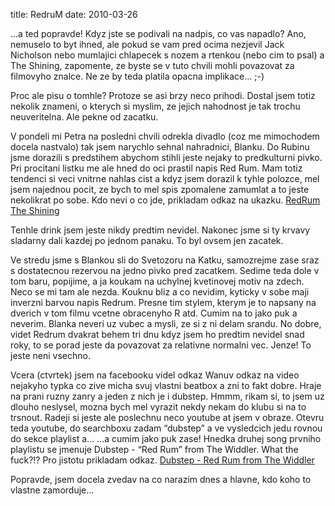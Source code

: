 title: RedruM
date: 2010-03-26

...a ted popravde! Kdyz jste se podivali na nadpis, co vas napadlo? Ano, nemuselo to byt ihned, ale pokud se vam pred ocima nezjevil Jack Nicholson nebo mumlajici chlapecek s nozem a rtenkou (nebo cim to psal) a The Shining, zapomente, ze byste se v tuto chvili mohli povazovat za filmovyho znalce. Ne ze by teda platila opacna implikace... ;-)

Proc ale pisu o tomhle? Protoze se asi brzy neco prihodi. Dostal jsem totiz nekolik znameni, o kterych si myslim, ze jejich nahodnost je tak trochu neuveritelna. Ale pekne od zacatku.

V pondeli mi Petra na posledni chvili odrekla divadlo (coz me mimochodem docela nastvalo) tak jsem narychlo sehnal nahradnici, Blanku. Do Rubinu jsme dorazili s predstihem abychom stihli jeste nejaky to predkulturni pivko. Pri procitani listku me ale hned do oci prastil napis Red Rum. Mam totiz tendenci si veci vnitrne nahlas cist a kdyz jsem dorazil k tyhle polozce, mel jsem najednou pocit, ze bych to mel spis zpomalene zamumlat a to jeste nekolikrat po sobe. Kdo nevi o co jde, prikladam odkaz na ukazku. [RedRum The Shining](http://www.youtube.com/watch?v=g874H2GBPlA)

Tenhle drink jsem jeste nikdy predtim nevidel. Nakonec jsme si ty krvavy sladarny dali kazdej po jednom panaku. To byl ovsem jen zacatek.

Ve stredu jsme s Blankou sli do Svetozoru na Katku, samozrejme zase sraz s dostatecnou rezervou na jedno pivko pred zacatkem. Sedime teda dole v tom baru, popijime, a ja koukam na uchylnej kvetinovej motiv na zdech. Neco se mi tam ale nezda. Kouknu bliz a co nevidim, kyticky v sobe maji inverzni barvou napis Redrum. Presne tim stylem, kterym je to napsany na dverich v tom filmu vcetne obracenyho R atd. Cumim na to jako puk a neverim. Blanka neveri uz vubec a mysli, ze si z ni delam srandu. No dobre, videt Redrum dvakrat behem tri dnu kdyz jsem ho predtim nevidel snad roky, to se porad jeste da povazovat za relativne normalni vec. Jenze! To jeste neni vsechno.

Vcera (ctvrtek) jsem na facebooku videl odkaz Wanuv odkaz na video nejakyho typka co zive micha svuj vlastni beatbox a zni to fakt dobre.
Hraje na prani ruzny zanry a jeden z nich je i dubstep. Hmmm, rikam si, to jsem uz dlouho neslysel,
mozna bych mel vyrazit nekdy nekam do klubu si na to trsnout. Radeji si jeste ale poslechnu neco youtube at jsem v obraze.
Otevru teda youtube, do searchboxu zadam “dubstep” a ve vysledcich jedu rovnou do sekce playlist a...
...a cumim jako puk zase! Hnedka druhej song prvniho playlistu se jmenuje Dubstep - “Red Rum” from The Widdler. What the fuck?!? Pro jistotu prikladam odkaz. [Dubstep - Red Rum from The Widdler](http://www.youtube.com/watch?v=EPlxFrFyo1Y&feature=PlayList&p=4879CEC06DF1932D&playnext=1&playnext_from=PL&index=1)

Popravde, jsem docela zvedav na co narazim dnes a hlavne, kdo koho to vlastne zamorduje...
